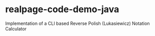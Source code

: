 # realpage-code-demo-java
Implementation of a CLI based Reverse Polish (Lukasiewicz) Notation Calculator
